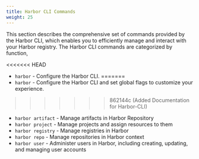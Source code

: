 ```yaml
---
title: Harbor CLI Commands
weight: 25
---
```


This section describes the comprehensive set of commands provided by the Harbor CLI, which enables you to efficiently manage and interact with your Harbor registry. The Harbor CLI commands are categorized by function,

<<<<<<< HEAD
- `harbor` - Configure the Harbor CLI.
=======
- `harbor` - Configure the Harbor CLI and set global flags to customize your experience.
>>>>>>> 862144c (Added Documentation for Harbor-CLI)
- `harbor artifact` - Manage artifacts in Harbor Repository
- `harbor project` - Manage projects and assign resources to them
- `harbor registry` - Manage registries in Harbor
- `harbor repo` - Manage repositories in Harbor context
- `harbor user` - Administer users in Harbor, including creating, updating, and managing user accounts
